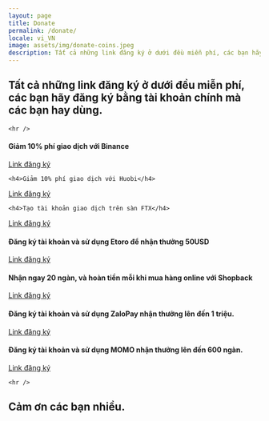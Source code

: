 ```yaml
---
layout: page
title: Donate
permalink: /donate/
locale: vi_VN
image: assets/img/donate-coins.jpeg
description: Tất cả những link đăng ký ở dưới đều miễn phí, các bạn hãy đăng ký bằng tài khoản chính mà các bạn hay dùng để mình có thêm chút động lực tiếp tục làm nội dung chia sẻ cho mọi người. Cảm ơn các bạn.
---
```


<div class="container">
  <h2>Tất cả những link đăng ký ở dưới đều miễn phí, các bạn hãy đăng ký bằng tài khoản chính mà các bạn hay dùng.</h2>

	<hr />

  <h4>Giảm 10% phí giao dịch với Binance</h4>
  <p><a href="https://www.binance.com/en/register?ref=DNG0OYXS"> Link đăng ký</a></p>

	<h4>Giảm 10% phí giao dịch với Huobi</h4>
  <p><a href="https://www.huobi.com/en-us/topic/double-reward/?invite_code=a9y63223"> Link đăng ký</a></p>

	<h4>Tạo tài khoản giao dịch trên sàn FTX</h4>
  <p><a href="https://ftx.com/#a=34340991"> Link đăng ký</a></p>


  <h4>Đăng ký tài khoản và sử dụng Etoro để nhận thưởng 50USD</h4>
  <p><a href="https://etoro.tw/3froME0"> Link đăng ký</a></p>

  <h4>Nhận ngay 20 ngàn, và hoàn tiền mỗi khi mua hàng online với Shopback</h4>
  <p><a href="https://app.shopback.com/955UQLZmZhb"> Link đăng ký</a></p>

  <h4>Đăng ký tài khoản và sử dụng ZaloPay nhận thưởng lên đến 1 triệu.</h4>
  <p><a href="https://uudai.zalopay.vn/mapcardv5/web/buffer?utm_term=sharefacebook&fbclid=IwAR3hZ3YABb9kj0aIuM7_m1WHao6DWZbnvkLUxaOwYa0OaVBvlwCaaq97C1k&shareKey=0BevRReAK3wY8WUgUbyZyQ&navigate_to=referral_receiver"> Link đăng ký</a></p>

  <h4>Đăng ký tài khoản và sử dụng MOMO nhận thưởng lên đến 600 ngàn.</h4>
  <p><a href="https://momo.vn:4445/referral/MDk3NjUxNTAzMiZsaXhpMjAxOQ=="> Link đăng ký</a></p>

	<hr />

  <h2> Cảm ơn các bạn nhiều. </h2>

</div>
